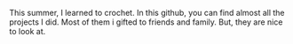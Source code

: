 This summer, I learned to crochet. In this github, you can find almost all the projects I did. Most of them i gifted to friends and family. But, they are nice to look at. 
